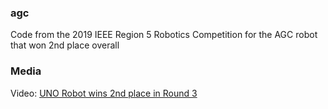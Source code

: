 ### agc
Code from the 2019 IEEE Region 5 Robotics Competition for the AGC robot that won 2nd place overall

### Media
Video: [UNO Robot wins 2nd place in Round 3](https://www.youtube.com/watch?v=IMj3g3HFpEc)
